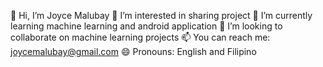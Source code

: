 👋 Hi, I’m Joyce Malubay
👀 I’m interested in sharing project
🌱 I’m currently learning machine learning and android application
💞️ I’m looking to collaborate on machine learning projects
📫 You can reach me: joycemalubay@gmail.com
😄 Pronouns: English and Filipino

